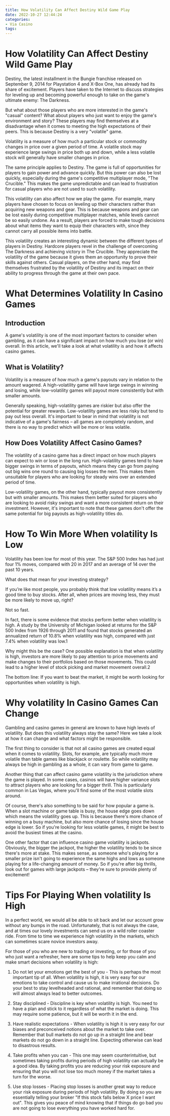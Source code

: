 ```yaml
---
title: How Volatility Can Affect Destiny Wild Game Play
date: 2022-10-27 12:44:24
categories:
- Via Casino
tags:
---
```



#  How Volatility Can Affect Destiny Wild Game Play

Destiny, the latest installment in the Bungie franchise released on September 9, 2014 for Playstation 4 and X-Box One, has already had its share of excitement. Players have taken to the Internet to discuss strategies for leveling up and becoming powerful enough to take on the game's ultimate enemy: The Darkness.

But what about those players who are more interested in the game's "casual" content? What about players who just want to enjoy the game's environment and story? These players may find themselves at a disadvantage when it comes to meeting the high expectations of their peers. This is because Destiny is a very "volatile" game.

Volatility is a measure of how much a particular stock or commodity changes in price over a given period of time. A volatile stock may experience large swings in price both up and down, while a less volatile stock will generally have smaller changes in price.

The same principle applies to Destiny. The game is full of opportunities for players to gain power and advance quickly. But this power can also be lost quickly, especially during the game's competitive multiplayer mode, "The Crucible." This makes the game unpredictable and can lead to frustration for casual players who are not used to such volatility.

This volatility can also affect how we play the game. For example, many players have chosen to focus on leveling up their characters rather than acquiring new weapons and gear. This is because weapons and gear can be lost easily during competitive multiplayer matches, while levels cannot be so easily undone. As a result, players are forced to make tough decisions about what items they want to equip their characters with, since they cannot carry all possible items into battle.

This volatility creates an interesting dynamic between the different types of players in Destiny. Hardcore players revel in the challenge of overcoming The Darkness and achieving victory in The Crucible. They appreciate the volatility of the game because it gives them an opportunity to prove their skills against others. Casual players, on the other hand, may find themselves frustrated by the volatility of Destiny and its impact on their ability to progress through the game at their own pace.

#  What Determines Volatility In Casino Games

## Introduction
A game's volatility is one of the most important factors to consider when gambling, as it can have a significant impact on how much you lose (or win) overall. In this article, we'll take a look at what volatility is and how it affects casino games.

## What is Volatility?
Volatility is a measure of how much a game's payouts vary in relation to the amount wagered. A high-volatility game will have large swings in winning and losing, while low-volatility games will payout more consistently but with smaller amounts.

Generally speaking, high-volatility games are riskier but also offer the potential for greater rewards. Low-volatility games are less risky but tend to pay out less overall. It's important to bear in mind that volatility is not indicative of a game's fairness – all games are completely random, and there is no way to predict which will be more or less volatile.

## How Does Volatility Affect Casino Games?
The volatility of a casino game has a direct impact on how much players can expect to win or lose in the long run. High-volatility games tend to have bigger swings in terms of payouts, which means they can go from paying out big wins one round to causing big losses the next. This makes them unsuitable for players who are looking for steady wins over an extended period of time.

Low-volatility games, on the other hand, typically payout more consistently but with smaller amounts. This makes them better suited for players who are looking to avoid risky swings and want a more consistent return on their investment. However, it's important to note that these games don't offer the same potential for big payouts as high-volatility titles do.

#  How To Win More When volatility Is Low

Volatility has been low for most of this year. The S&P 500 Index has had just four 1% moves, compared with 20 in 2017 and an average of 14 over the past 10 years.

What does that mean for your investing strategy?

If you’re like most people, you probably think that low volatility means it’s a good time to buy stocks. After all, when prices are moving less, they must be more likely to move up, right?

Not so fast.

In fact, there is some evidence that stocks perform better when volatility is high. A study by the University of Michigan looked at returns for the S&P 500 Index from 1926 through 2011 and found that stocks generated an annualized return of 10.8% when volatility was high, compared with just 7.4% when volatility was low.1

Why might this be the case? One possible explanation is that when volatility is high, investors are more likely to pay attention to price movements and make changes to their portfolios based on those movements. This could lead to a higher level of stock picking and market movement overall.2

The bottom line: If you want to beat the market, it might be worth looking for opportunities when volatility is high.

#  Why volatility In Casino Games Can Change

Gambling and casino games in general are known to have high levels of volatility. But does this volatility always stay the same? Here we take a look at how it can change and what factors might be responsible.



The first thing to consider is that not all casino games are created equal when it comes to volatility. Slots, for example, are typically much more volatile than table games like blackjack or roulette. So while volatility may always be high in gambling as a whole, it can vary from game to game.

Another thing that can affect casino game volatility is the jurisdiction where the game is played. In some cases, casinos will have higher variance slots to attract players who are looking for a bigger thrill. This is particularly common in Las Vegas, where you'll find some of the most volatile slots around.

Of course, there's also something to be said for how popular a game is. When a slot machine or game table is busy, the house edge goes down which means the volatility goes up. This is because there's more chance of winning on a busy machine, but also more chance of losing since the house edge is lower. So if you're looking for less volatile games, it might be best to avoid the busiest times at the casino.

One other factor that can influence casino game volatility is jackpots. Obviously, the bigger the jackpot, the higher the volatility tends to be since there's more at stake. This makes sense, as someone who's playing for a smaller prize isn't going to experience the same highs and lows as someone playing for a life-changing amount of money. So if you're after big thrills, look out for games with large jackpots – they're sure to provide plenty of excitement!

#  Tips For Playing When volatility Is High

In a perfect world, we would all be able to sit back and let our account grow without any bumps in the road. Unfortunately, that is not always the case, and at times our lovely investments can send us on a wild roller coaster ride. From time to time we experience high volatility in the markets, which can sometimes scare novice investors away.

For those of you who are new to trading or investing, or for those of you who just want a refresher, here are some tips to help keep you calm and make smart decisions when volatility is high:

1) Do not let your emotions get the best of you - This is perhaps the most important tip of all. When volatility is high, it is very easy for our emotions to take control and cause us to make irrational decisions. Do your best to stay levelheaded and rational, and remember that doing so will almost always lead to better outcomes.

2) Stay disciplined - Discipline is key when volatility is high. You need to have a plan and stick to it regardless of what the market is doing. This may require some patience, but it will be worth it in the end.

3) Have realistic expectations - When volatility is high it is very easy for our biases and preconceived notions about the market to take over. Remember that bull markets do not go up in a straight line and bear markets do not go down in a straight line. Expecting otherwise can lead to disastrous results.

4) Take profits when you can - This one may seem counterintuitive, but sometimes taking profits during periods of high volatility can actually be a good idea. By taking profits you are reducing your risk exposure and ensuring that you will not lose too much money if the market takes a turn for the worse.

5) Use stop losses - Placing stop losses is another great way to reduce your risk exposure during periods of high volatility. By doing so you are essentially telling your broker "If this stock falls below X price I want out". This gives you peace of mind knowing that if things do go bad you are not going to lose everything you have worked hard for.
